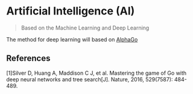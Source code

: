 # Artificial Intelligence (AI)
> Based on the Machine Learning and Deep Learning

The method for deep learning will based on [AlphaGo](http://www.nature.com/nature/journal/v529/n7587/full/nature16961.html)

## References
[1]Silver D, Huang A, Maddison C J, et al. Mastering the game of Go with deep neural networks and tree search[J]. Nature, 2016, 529(7587): 484-489.